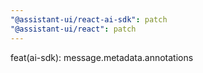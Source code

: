 ```yaml
---
"@assistant-ui/react-ai-sdk": patch
"@assistant-ui/react": patch
---
```


feat(ai-sdk): message.metadata.annotations
